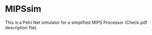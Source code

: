 # MIPSsim
This is a Petri Net simulator for a simplified MIPS Processor (Check pdf description file).
